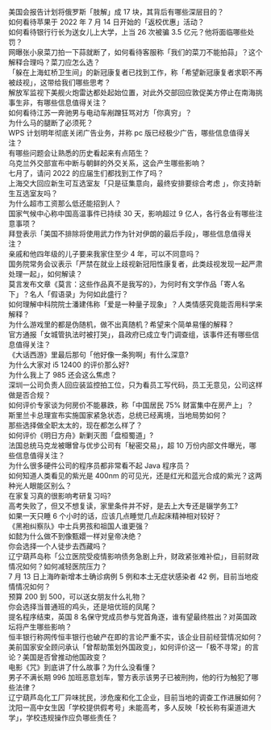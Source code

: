 美国会报告计划将俄罗斯「肢解」成 17 块，其背后有哪些深层目的？  
如何看待苹果于 2022 年 7 月 14 日开始的「返校优惠」活动？  
如何看待银行行长为送女儿上大学，上当 26 次被骗 3.5 亿元？他将面临哪些处罚？  
网曝张小泉菜刀拍一下蒜就断了，如何看待客服称「我们的菜刀不能拍蒜」？这个解释合理吗？菜刀应怎么选？  
「躲在上海虹桥卫生间」的新冠康复者已找到工作，称「希望新冠康复者求职不再被歧视」，这带给我们哪些思考？  
解放军监视下美舰火炮雷达都处起始位置，对此外交部回应敦促美方停止在南海挑事生非，有哪些信息值得关注？  
如何看待江苏一奔驰男与电动车剐蹭狂骂对方「你真穷」？  
为什么马的腿断了必须死？  
WPS 计划明年彻底关闭广告业务，并称 pc 版已经极少广告，哪些信息值得关注？  
有哪些问题会让熟悉的历史看起来有点陌生？  
乌克兰外交部宣布中断与朝鲜的外交关系，这会产生哪些影响？  
七月了，请问 2022 的应届生们都找到工作了吗？  
上海交大回应新生可互选室友「只是征集意向，最终安排要综合考虑 」，你支持新生互选室友吗？  
为什么超市工资那么低还能招到人？  
国家气候中心称中国高温事件已持续 30 天，影响超过 9 亿人，各行各业有哪些注意事项？  
拜登表示「美国不排除将使用武力作为针对伊朗的最后手段」，哪些信息值得关注？  
亲戚和他四年级的儿子要来我家住至少 4 年，可以不同意吗？  
国务院常务会议表示「严禁在就业上歧视新冠阳性康复者，此类歧视发现一起严肃处理一起」，如何解读？  
莫言发布文章《莫言：这些作品真不是我写的》，为何时有文学作品「寄人名下」？名人「假语录」为何如此盛行？  
如何理解中科院院士潘建伟称「爱是一种量子现象」？人类情感究竟能否用科学来解释？  
为什么游戏里的都是伪随机，做不出真随机？希望来个简单易懂的解释？  
官方通报「女城管执法时被打哭」，县政府已成立专门调查组，该事件还有哪些信息值得关注？  
《大话西游》里最后那句「他好像一条狗啊」有什么深意?  
为什么大家对 i5 12400 的评价那么好?  
为什么我上了 985 还会这么焦虑？  
深圳一公司负责人回应装监控拍工位，只为看员工写代码，员工无意见，公司这样做是否合规？  
如何评价专家谈为何房价不能暴跌，称「中国居民 75% 财富集中在房产上」？  
斯里兰卡总理宣布实施国家紧急状态，总统已经离境，当地局势如何？  
那些选择做全职太太的，现在都怎么样了？  
如何评价《明日方舟》新剿灭图「盘桓蜀道」?  
法国总统马克龙被曝曾与优步公司有「秘密交易」，超 10 万份内部文件曝光，哪些信息值得关注？  
为什么很多硬件公司的程序员都非常看不起 Java 程序员？  
如何知道人类看见的紫光是 400nm 的可见光，还是红光和蓝光合成的紫光？这两种光人眼能区别么？  
在家复习真的很影响考研复习吗?  
高考失败了，但又不想复读，家里条件并不好，是去上大专还是辍学务工?  
如果一天只睡 6 个小时的话，应该几点睡觉几点起床精神相对较好？  
《黑袍纠察队》中士兵男孩和祖国人谁更强？  
如懿为什么做不到像甄嬛一样对皇帝决绝？  
你会选择一个人徒步去西藏吗？  
辽宁葫芦岛称「公立医院受疫情影响债务急剧上升，财政紧张难补偿」，目前财政情况如何？如何减轻医院压力？  
7 月 13 日上海昨新增本土确诊病例 5 例和本土无症状感染者 42 例，目前当地疫情情况如何？  
预算 200 到 500，可以送女朋友什么礼物？  
你会选择当普通班的鸡头，还是培优班的凤尾？  
提名程序结束，英国 8 名保守党成员参与党首角逐，谁有望最终胜出？对英国政坛将产生哪些影响？  
恒丰银行称网传恒丰银行也破产在即的言论严重不实，该企业目前经营情况如何？  
美前国家安全顾问承认「曾帮助策划外国政变」，如何评价这一「极不寻常」的言论？美国是否曾推动他国政变？  
电影《咒》到底讲了什么故事？为什么没看懂？  
男子不满长期 996 加班恶意划车，警方表示该男子已被刑拘，他的行为触犯了哪些法律？  
辽宁葫芦岛化工厂异味扰民，涉危废和化工企业，目前当地的调查工作进展如何？  
沈阳一高中女生因「学校提供假考号」未能高考，多人反映「校长称有渠道进大学」，学校违规操作应负哪些责任？  
